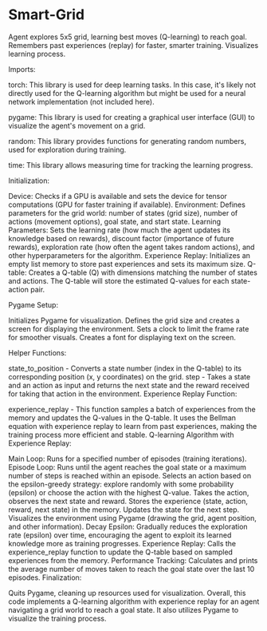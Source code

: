 # Smart-Grid
Agent explores 5x5 grid, learning best moves (Q-learning) to reach goal. Remembers past experiences (replay) for faster, smarter training. Visualizes learning process.

Imports:

torch: This library is used for deep learning tasks. In this case, it's likely not directly used for the Q-learning algorithm but might be used for a neural network implementation (not included here).

pygame: This library is used for creating a graphical user interface (GUI) to visualize the agent's movement on a grid.

random: This library provides functions for generating random numbers, used for exploration during training.

time: This library allows measuring time for tracking the learning progress.

Initialization:

Device: Checks if a GPU is available and sets the device for tensor computations (GPU for faster training if available).
Environment: Defines parameters for the grid world: number of states (grid size), number of actions (movement options), goal state, and start state.
Learning Parameters: Sets the learning rate (how much the agent updates its knowledge based on rewards), discount factor (importance of future rewards), exploration rate (how often the agent takes random actions), and other hyperparameters for the algorithm.
Experience Replay: Initializes an empty list memory to store past experiences and sets its maximum size.
Q-table: Creates a Q-table (Q) with dimensions matching the number of states and actions. The Q-table will store the estimated Q-values for each state-action pair.

Pygame Setup:

Initializes Pygame for visualization.
Defines the grid size and creates a screen for displaying the environment.
Sets a clock to limit the frame rate for smoother visuals.
Creates a font for displaying text on the screen.

Helper Functions:

state_to_position - Converts a state number (index in the Q-table) to its corresponding position (x, y coordinates) on the grid.
step - Takes a state and an action as input and returns the next state and the reward received for taking that action in the environment.
Experience Replay Function:

experience_replay - This function samples a batch of experiences from the memory and updates the Q-values in the Q-table. It uses the Bellman equation with experience replay to learn from past experiences, making the training process more efficient and stable.
Q-learning Algorithm with Experience Replay:

Main Loop: Runs for a specified number of episodes (training iterations).
Episode Loop: Runs until the agent reaches the goal state or a maximum number of steps is reached within an episode.
Selects an action based on the epsilon-greedy strategy: explore randomly with some probability (epsilon) or choose the action with the highest Q-value.
Takes the action, observes the next state and reward.
Stores the experience (state, action, reward, next state) in the memory.
Updates the state for the next step.
Visualizes the environment using Pygame (drawing the grid, agent position, and other information).
Decay Epsilon: Gradually reduces the exploration rate (epsilon) over time, encouraging the agent to exploit its learned knowledge more as training progresses.
Experience Replay: Calls the experience_replay function to update the Q-table based on sampled experiences from the memory.
Performance Tracking: Calculates and prints the average number of moves taken to reach the goal state over the last 10 episodes.
Finalization:

Quits Pygame, cleaning up resources used for visualization.
Overall, this code implements a Q-learning algorithm with experience replay for an agent navigating a grid world to reach a goal state. It also utilizes Pygame to visualize the training process.
